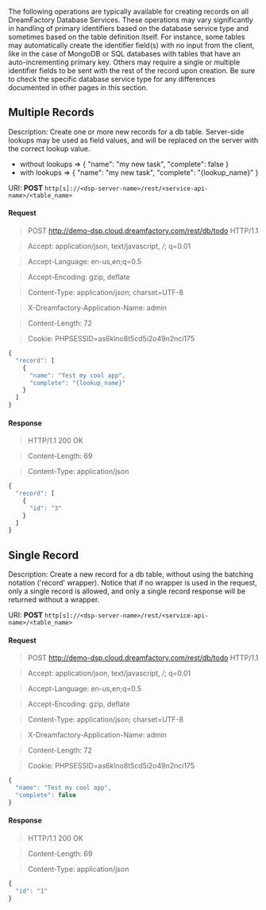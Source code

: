 The following operations are typically available for creating records on all DreamFactory Database Services. These operations may vary significantly in handling of primary identifiers based on the database service type and sometimes based on the table definition itself. For instance, some tables may automatically create the identifier field(s) with no input from the client, like in the case of MongoDB or SQL databases with tables that have an auto-incrementing primary key. Others may require a single or multiple identifier fields to be sent with the rest of the record upon creation. Be sure to check the specific database service type for any differences documented in other pages in this section.

## Multiple Records


Description: Create one or more new records for a db table. Server-side lookups may be used as field values, and will be replaced on the server with the correct lookup value.

* without lookups => { "name": "my new task", "complete": false }
* with lookups => { "name": "my new task", "complete": "{lookup_name}" }


URI: **POST** `http[s]://<dsp-server-name>/rest/<service-api-name>/<table_name>`

#### Request


> POST http://demo-dsp.cloud.dreamfactory.com/rest/db/todo HTTP/1.1

> Accept: application/json, text/javascript, */*; q=0.01

> Accept-Language: en-us,en;q=0.5

> Accept-Encoding: gzip, deflate

> Content-Type: application/json; charset=UTF-8

> X-Dreamfactory-Application-Name: admin

> Content-Length: 72

> Cookie: PHPSESSID=as6klno8t5cd5i2o49n2nci175

```javascript
{
  "record": [
    {
      "name": "Test my cool app",
      "complete": "{lookup_name}"
    }
  ]
}
```


#### Response


> HTTP/1.1 200 OK

> Content-Length: 69

> Content-Type: application/json

```javascript
{
  "record": [
    {
      "id": "3"
    }
  ]
}
```

## Single Record

Description: Create a new record for a db table, without using the batching notation ('record' wrapper).
Notice that if no wrapper is used in the request, only a single record is allowed, and only a single record response will be returned without a wrapper.

URI: **POST** `http[s]://<dsp-server-name>/rest/<service-api-name>/<table_name>`

#### Request


> POST http://demo-dsp.cloud.dreamfactory.com/rest/db/todo HTTP/1.1

> Accept: application/json, text/javascript, */*; q=0.01

> Accept-Language: en-us,en;q=0.5

> Accept-Encoding: gzip, deflate

> Content-Type: application/json; charset=UTF-8

> X-Dreamfactory-Application-Name: admin

> Content-Length: 72

> Cookie: PHPSESSID=as6klno8t5cd5i2o49n2nci175

```javascript
{
  "name": "Test my cool app",
  "complete": false
}
```


#### Response


> HTTP/1.1 200 OK

> Content-Length: 69

> Content-Type: application/json

```javascript
{
  "id": "1"
}
```

